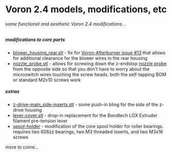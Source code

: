 # Voron 2.4 models, modifications, etc
###### some functional and aesthetic Voron 2.4 modifications...


##### modifications to core parts
- [blower_housing_rear.stl](stl/blower_housing_rear.stl) - fix for [Voron-Afterburner issue #13](https://github.com/VoronDesign/Voron-Afterburner/issues/13) that allows for additional clearance for the blower wires in the rear housing
- [nozzle_probe.stl](stl/nozzle_probe.stl) - allows for screwing down the z-endstop [nozzle probe](https://github.com/VoronDesign/Voron-2/blob/Voron2.4/STLs/VORON2.4/Z_Endstop/nozzle_probe.stl) from the opposite side so that you don't have to worry about the microswitch wires touching the screw heads.  both the self-tapping BOM or standard M2x10 screws work

##### extras
- [z-drive-main_side-inserts.stl](stl/z-drive-main_side-inserts.stl) - some push-in bling for the side of the z-drive housing
- [lever-cover.stl](stl/lever-cover.stl) - drop-in replacement for the Bondtech LGX Extruder filament pre-tension lever
- [spool-holder](stl/spool-holder/) - modification of the core spool holder for roller bearings.  requires two 608zz bearings, two M3 threaded inserts, and two M3x16 screws

more to come...
